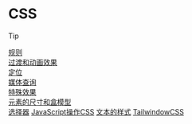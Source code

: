 #   CSS
> [!TIP]
> [规则](CSS——规则.md)  
> [过渡和动画效果](CSS——过渡和动画效果.md)  
> [定位](CSS——定位.md)  
> [媒体查询](CSS——媒体查询.md)  
> [特殊效果](CSS——特殊效果.md)  
> [元素的尺寸和盒模型](CSS——元素的尺寸和盒模型.md)  
> [选择器](CSS——选择器.md)
> [JavaScript操作CSS](CSS——JavaScript操作CSS.md)
> [文本的样式](CSS——文本的样式.md)
> [TailwindowCSS](CSS——TailwindowCSS.md)  

